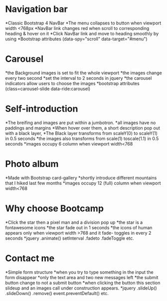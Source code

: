 # Navigation bar
*Classic Bootstrap 4 NavBar
*The menu collapses to button when viewport width <768px
*NavBar link changes red when scroll to corresponding heading & hover on it
*Click NavBar link and move to heading smoothly by using
*Bootstrap attributes (data-spy="scroll" data-target="#menu")


# Carousel
*the Background images is set to fit the whole viewport
*the images change every two second
*set the interval to 2 seconds in jquery 
*the carousel indicators allow users to choose the images
*bootstrap attributes (class=carousel-slide data-ride:carousel)


# Self-introduction
*The breifing and images are put within a jumbotron.
*all images have no paddings and margins
*When hover over them, a short description pop out with a black layer,
*The Black layer transforms from scaleY(0) to scaleY(1) in 0.5 seconds
*the images also transforms from scale(1) toscale(1.1)  in 0.5 seconds
*images occupy 6 column when viewport width<768

# Photo album
*Made with Bootstrap card-gallery
*shortly introduce different mountains that I hiked last few months
*images occupy 12 (full) column when viewport width<768

# Why choose Bootcamp
*Click the star then a pixel man and a division pop up
*the star is a fontawesome icons
*the star fade out in 1 seconds
*the icons of human appears only when viewport width >768 and it fade- toggles in every 2 seconds
*jquery .animate() setInterval .fadeto .fadeToggle etc.

# Contact me
*Simple form structure
*when you try to type something in the input the form disappear 
*only the text area and two new messages left
*the submit button change to not a submit button
*when clicking the button this section slideup and an images call under construction appears.
*jquery .slideUp() .slideDown() .remove() event.preventDefault() etc.

